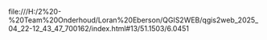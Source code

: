 file:///H:/2%20-%20Team%20Onderhoud/Loran%20Eberson/QGIS2WEB/qgis2web_2025_04_22-12_43_47_700162/index.html#13/51.1503/6.0451

